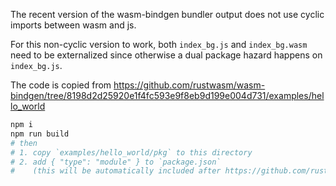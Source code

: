 The recent version of the wasm-bindgen bundler output does not use cyclic imports between wasm and js.

For this non-cyclic version to work, both `index_bg.js` and `index_bg.wasm` need to be externalized
since otherwise a dual package hazard happens on `index_bg.js`.

The code is copied from https://github.com/rustwasm/wasm-bindgen/tree/8198d2d25920e1f4fc593e9f8eb9d199e004d731/examples/hello_world

```sh
npm i
npm run build
# then
# 1. copy `examples/hello_world/pkg` to this directory
# 2. add { "type": "module" } to `package.json`
#    (this will be automatically included after https://github.com/rustwasm/wasm-pack/pull/1061)
```
